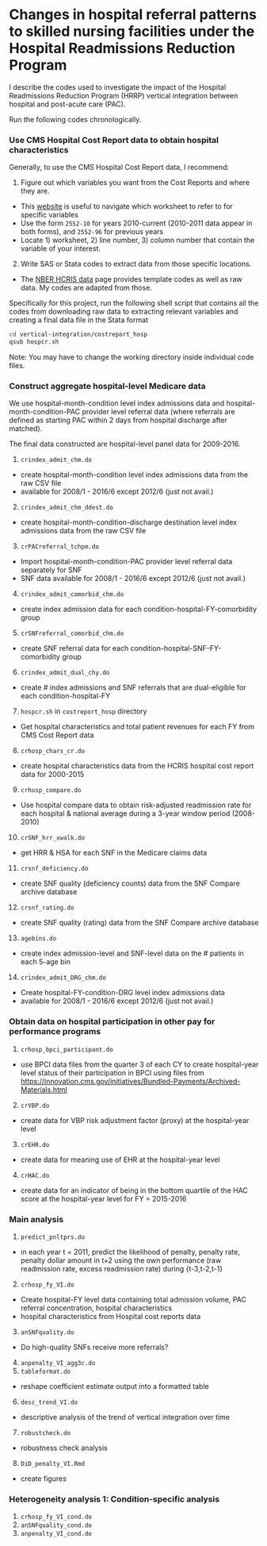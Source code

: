 # Changes in hospital referral patterns to skilled nursing facilities under the Hospital Readmissions Reduction Program
I describe the codes used to investigate the impact of the Hospital Readmissions Reduction Program (HRRP) vertical integration between hospital and post-acute care (PAC).

Run the following codes chronologically.

### Use CMS Hospital Cost Report data to obtain hospital characteristics

Generally, to use the CMS Hospital Cost Report data, I recommend:

1. Figure out which variables you want from the Cost Reports and where they are.
  - This [website](https://www.costreportdata.com/worksheet_formats.html) is useful to navigate which worksheet to refer to for specific variables
  - Use the form `2552-10` for years 2010-current (2010-2011 data appear in both forms), and `2552-96` for previous years
  - Locate 1) worksheet, 2) line number, 3) column number that contain the variable of your interest.
2. Write SAS or Stata codes to extract data from those specific locations.
  - The [NBER HCRIS data](http://www.nber.org/data/hcris.html) page provides template codes as well as raw data. My codes are adapted from those.

Specifically for this project, run the following shell script that contains all the codes from downloading raw data to extracting relevant variables and creating a final data file in the Stata format
```bash
cd vertical-integration/costreport_hosp
qsub hospcr.sh
```
Note: You may have to change the working directory inside individual code files.


### Construct aggregate hospital-level Medicare data
We use hospital-month-condition level index admissions data and hospital-month-condition-PAC provider level referral data (where referrals are defined as starting PAC within 2 days from hospital discharge after matched).

The final data constructed are hospital-level panel data for 2009-2016.

1. `crindex_admit_chm.do`
  - create hospital-month-condition level index admissions data from the raw CSV file
  - available for 2008/1 -  2016/6 except 2012/6 (just not avail.)
2. `crindex_admit_chm_ddest.do`
  - create hospital-month-condition-discharge destination level index admissions data from the raw CSV file
3. `crPACreferral_tchpm.do`
  - Import hospital-month-condition-PAC provider level referral data separately for SNF
  - SNF data available for 2008/1 - 2016/6 except 2012/6 (just not avail.)
4. `crindex_admit_comorbid_chm.do`
  - create index admission data for each condition-hospital-FY-comorbidity group
5. `crSNFreferral_comorbid_chm.do`
  - create SNF referral data for each condition-hospital-SNF-FY-comorbidity group
6. `crindex_admit_dual_chy.do`
  - create # index admissions and SNF referrals that are dual-eligible for each condition-hospital-FY
7. `hospcr.sh` in `costreport_hosp` directory
  - Get hospital characteristics and total patient revenues for each FY from CMS Cost Report data
8. `crhosp_chars_cr.do`
  - create hospital characteristics data from the HCRIS hospital cost report data for 2000-2015
9. `crhosp_compare.do`
  - Use hospital compare data to obtain risk-adjusted readmission rate for each hospital & national average during a 3-year window period (2008-2010)
10. `crSNF_hrr_xwalk.do`
  - get HRR & HSA for each SNF in the Medicare claims data
11. `crsnf_deficiency.do`
  - create SNF quality (deficiency counts) data from the SNF Compare archive database
12. `crsnf_rating.do`
  - create SNF quality (rating) data from the SNF Compare archive database
13. `agebins.do`
  - create index admission-level and SNF-level data on the # patients in each 5-age bin
14. `crindex_admit_DRG_chm.do`
  - Create hospital-FY-condition-DRG level index admissions data
  - available for 2008/1 -  2016/6 except 2012/6 (just not avail.)

### Obtain data on hospital participation in other pay for performance programs
1. `crhosp_bpci_participant.do`
  - use BPCI data files from the quarter 3 of each CY to create hospital-year level status of their participation in BPCI using files from https://innovation.cms.gov/initiatives/Bundled-Payments/Archived-Materials.html
2. `crVBP.do`
  - create data for VBP risk adjustment factor (proxy) at the hospital-year level
3. `crEHR.do`
  - create data for meaning use of EHR at the hospital-year level
4. `crHAC.do`
  - create data for an indicator of being in the bottom quartile of the HAC score at the hospital-year level for FY = 2015-2016

### Main analysis
1. `predict_pnltprs.do`
  - in each year t = 2011, predict the likelihood of penalty, penalty rate, penalty dollar amount in t+2 using the own performance (raw readmission rate, excess readmission rate) during {t-3,t-2,t-1}
2. `crhosp_fy_VI.do`
  - Create hospital-FY level data containing total admission volume, PAC referral concentration, hospital characteristics
  - hospital characteristics from Hospital cost reports data
3. `anSNFquality.do`
  - Do high-quality SNFs receive more referrals?
4. `anpenalty_VI_agg3c.do`
5. `tableformat.do`
  - reshape coefficient estimate output into a formatted table
6. `desc_trend_VI.do`
  - descriptive analysis of the trend of vertical integration over time
7. `robustcheck.do`
  - robustness check analysis
8. `DiD_penalty_VI.Rmd`
  - create figures

### Heterogeneity analysis 1: Condition-specific analysis
1. `crhosp_fy_VI_cond.do`
2. `anSNFquality_cond.do`
3. `anpenalty_VI_cond.do`




<!-- 2. `predict_pnltprs_dynamic.do`
    - create dynamic penalty pressure: in each year t = 2011, 2012, 2013, ..., predict the likelihood of penalty, penalty rate, penalty dollar amount using the own performance (raw readmission rate, excess readmission rate) during {t-3,t-2,t-1}
4. `ivpenalty_VI_bycond.do`
5. `andynamicpp_VI_agg3c.do`
  - analyze the impact of dynamic penalty pressure on the integration outcome
6. `dpm.do`
  - dynamic panel data model estimation: analyze the impact of dynamic penalty pressure on the integration outcome with a lagged outcome as a regressor
1. `persistence.do`
  - persistence of penalty pressure and integration within a hospital -->

<!-- ## diagnostic files
1. `analyze_2012dip.do`
  - why is there a dip in probability of referral in Jan 2011-May 2012?

## Describe the trend of hospital-PAC vertical integration

  2. `desc_trend_VI2.do` - drop

## Misc. files _not_ to be used for final analysis
3. `crpenalty_VI_bycond.do`
1. `anpenalty_VI_bycond.do`
3. `anpenalty_VI_tripleDD.do`

5. `crinpat_pmt_hosp_fy_drg.do`
  - Create hospital-FY-condition level data on Medicare inpatient payment by combining the DRG-level counts from our internal Medicare data with the public DRG-level average payment payment data from CMS
1. `crVI_hospsmpl.do` - skip
2. `crpenalty_VI_agg3c.do` - skip
7. `crpac_mkt_hhi.do` - drop ?
  - Create PAC market concentration (HHI) at the hospital HRR / HSA level using the referral data created from the Medicare claims data (exclude the hospitals' own referrals when calculating the HHI) -->

